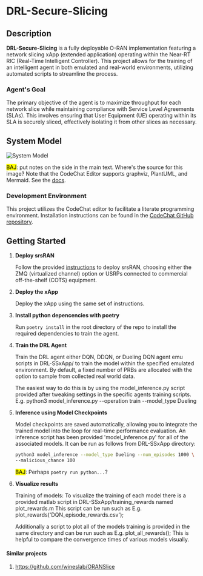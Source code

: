 # DRL-Secure-Slicing

## Description

**DRL-Secure-Slicing** is a fully deployable O-RAN implementation featuring a
network slicing xApp (extended application) operating within the Near-RT RIC
(Real-Time Intelligent Controller). This project allows for the training of an
intelligent agent in both emulated and real-world environments, utilizing
automated scripts to streamline the process.

### Agent's Goal

The primary objective of the agent is to maximize throughput for each network
slice while maintaining compliance with Service Level Agreements (SLAs). This
involves ensuring that User Equipment (UE) operating within its SLA is securely
sliced, effectively isolating it from other slices as necessary.

## System Model

![System Model](documentation/images/drl-ss-xapp-1.png)

<mark>BAJ</mark>: put notes on the side in the main text. Where's the source for
this image? Note that the CodeChat Editor supports graphviz, PlantUML, and
Mermaid. See the
[docs](https://github.com/bjones1/CodeChat_Editor?tab=readme-ov-file#diagrams).

### Development Environment

This project utilizes the CodeChat editor to facilitate a literate programming
environment. Installation instructions can be found in the
[CodeChat GitHub repository](https://github.com/bjones1/CodeChat_Editor).

## Getting Started

1.  **Deploy srsRAN**

    Follow the provided [instructions](documentation/DRL-SS-instructions.rst) to
    deploy srsRAN, choosing either the ZMQ (virtualized channel) option or USRPs
    connected to commercial off-the-shelf (COTS) equipment.

2.  **Deploy the xApp**

    Deploy the xApp using the same set of instructions.

3.  **Install python depencencies with poetry**

    Run `poetry install` in the root directory of the repo to install the
    required dependencies to train the agent.

4.  **Train the DRL Agent**

    Train the DRL agent either DQN, DDQN, or Dueling DQN agent emu scripts in
    DRL-SSxApp/ to train the model within the specified emulated environment. By
    default, a fixed number of PRBs are allocated with the option to sample from
    collected real world data.

    The easiest way to do this is by using the model_inference.py script
    provided after tweaking settings in the specific agents training scripts.
    E.g. python3 model_inference.py --operation train --model_type Dueling

5.  **Inference using Model Checkpoints**

    Model checkpoints are saved automatically, allowing you to integrate the
    trained model into the loop for real-time performance evaluation. An
    inference script has been provided 'model_inference.py' for all of the
    associated models. It can be run as follows from DRL-SSxApp directory:

    ```bash
    python3 model_inference --model_type Dueling --num_episodes 1000 \
    --malicious_chance 100
    ```

    <mark>BAJ</mark>: Perhaps `poetry run python...`?

6.  **Visualize results**

    Training of models: To visualize the training of each model there is a
    provided matlab script in DRL-SSxApp/training_rewards named plot_rewards.m
    This script can be run such as E.g. plot_rewards('DQN_episode_rewards.csv');

    Additionally a script to plot all of the models training is provided in the
    same directory and can be run such as E.g. plot_all_rewards(); This is
    helpful to compare the convergence times of various models visually.

#### Similar projects

1.  https://github.com/wineslab/ORANSlice
